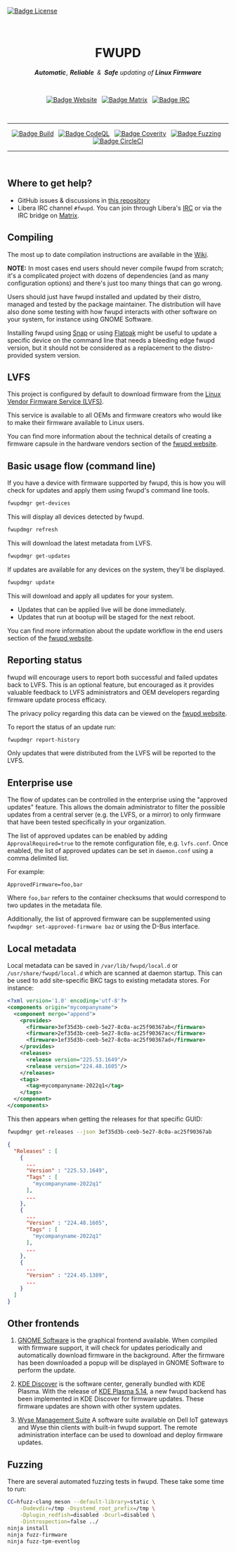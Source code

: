 
[![Badge License]][License]

<div align = center>

<br>
  
# FWUPD

***Automatic*** *, **Reliable** & **Safe** updating of* ***Linux Firmware***

<br>

[![Badge Website]][Website] 
[![Badge Matrix]][Matrix] 
[![Badge IRC]][IRC]

<br>

---

[![Badge Build]][Build Status] 
[![Badge CodeQL]][CodeQL] 
[![Badge Coverity]][Coverity] 
[![Badge Fuzzing]][Fuzzing] 
[![Badge CircleCI]][CircleCI]

---

<br>

</div>

## Where to get help?

- GitHub issues & discussions in [this repository][Repository]
- Libera IRC channel `#fwupd`.
  You can join through Libera's [IRC]
  or via the IRC bridge on [Matrix].

## Compiling

The most up to date compilation instructions are available in the [Wiki][Compiling].

**NOTE:** In most cases end users should never compile fwupd from scratch; it's a
complicated project with dozens of dependencies (and as many configuration options)
and there's just too many things that can go wrong.

Users should just have fwupd installed and updated by their distro, managed and
tested by the package maintainer.
The distribution will have also done some testing with how fwupd interacts with
other software on your system, for instance using GNOME Software.

Installing fwupd using [Snap]
or using [Flatpak] might be
useful to update a specific device on the command line that needs a bleeding
edge fwupd version, but it should not be considered as a replacement to the
distro-provided system version.

## LVFS

This project is configured by default to download firmware from the [Linux Vendor
Firmware Service (LVFS)][Website].

This service is available to all OEMs and firmware creators who would like to make
their firmware available to Linux users.

You can find more information about the technical details of creating a firmware
capsule in the hardware vendors section of the [fwupd website][Website].

## Basic usage flow (command line)

If you have a device with firmware supported by fwupd, this is how you will check
for updates and apply them using fwupd's command line tools.

```sh
fwupdmgr get-devices
```

This will display all devices detected by fwupd.

```sh
fwupdmgr refresh
```

This will download the latest metadata from LVFS.

```sh
fwupdmgr get-updates
```

If updates are available for any devices on the system, they'll be displayed.

```sh
fwupdmgr update
```

This will download and apply all updates for your system.

- Updates that can be applied live will be done immediately.
- Updates that run at bootup will be staged for the next reboot.

You can find more information about the update workflow in the end
users section of the [fwupd website][Website].

## Reporting status

fwupd will encourage users to report both successful and failed updates back
to LVFS.  This is an optional feature, but encouraged as it provides valuable
feedback to LVFS administrators and OEM developers regarding firmware update
process efficacy.

The privacy policy regarding this data can be viewed on the [fwupd website][Privacy].

To report the status of an update run:

```sh
fwupdmgr report-history
```

 Only updates that were distributed from the LVFS will be reported to the LVFS.

## Enterprise use

The flow of updates can be controlled in the enterprise using the
"approved updates" feature. This allows the domain administrator to filter
the possible updates from a central server (e.g. the LVFS, or a mirror)
to only firmware that have been tested specifically in your organization.

The list of approved updates can be enabled by adding `ApprovalRequired=true`
to the remote configuration file, e.g. `lvfs.conf`. Once enabled, the
list of approved updates can be set in `daemon.conf` using a comma delimited list.

For example:

```
ApprovedFirmware=foo,bar
```

Where `foo,bar` refers to the container checksums that would correspond
to two updates in the metadata file.

Additionally, the list of approved firmware can be supplemented using
`fwupdmgr set-approved-firmware baz` or using the D-Bus interface.

## Local metadata

Local metadata can be saved in `/var/lib/fwupd/local.d` or `/usr/share/fwupd/local.d`
which are scanned at daemon startup. This can be used to add site-specific BKC
tags to existing metadata stores. For instance:

```xml
<?xml version='1.0' encoding='utf-8'?>
<components origin="mycompanyname">
  <component merge="append">
    <provides>
      <firmware>3ef35d3b-ceeb-5e27-8c0a-ac25f90367ab</firmware>
      <firmware>2ef35d3b-ceeb-5e27-8c0a-ac25f90367ac</firmware>
      <firmware>1ef35d3b-ceeb-5e27-8c0a-ac25f90367ad</firmware>
    </provides>
    <releases>
      <release version="225.53.1649"/>
      <release version="224.48.1605"/>
    </releases>
    <tags>
      <tag>mycompanyname-2022q1</tag>
    </tags>
  </component>
</components>
```

This then appears when getting the releases for that specific GUID:

```sh
fwupdmgr get-releases --json 3ef35d3b-ceeb-5e27-8c0a-ac25f90367ab
```

```json
{
  "Releases" : [
    {
      ...
      "Version" : "225.53.1649",
      "Tags" : [
        "mycompanyname-2022q1"
      ],
      ...
    },
    {
      ...
      "Version" : "224.48.1605",
      "Tags" : [
        "mycompanyname-2022q1"
      ],
      ...
    },
    {
      ...
      "Version" : "224.45.1389",
      ...
    }
  ]
}
```

## Other frontends

1. [GNOME Software][Gnome] is the graphical
 frontend available. When compiled with firmware support, it will check for
 updates periodically and automatically download firmware in the background.
 After the firmware has been downloaded a popup will be displayed in GNOME
 Software to perform the update.

2. [KDE Discover][Discover] is the software center,
 generally bundled with KDE Plasma. With the release of
 [KDE Plasma 5.14][Plasma],
 a new fwupd backend has been implemented in KDE Discover for firmware updates.
 These firmware updates are shown with other system updates.

3. [Wyse Management Suite][Wyse]
 A software suite available on Dell IoT gateways and Wyse thin clients with built-in fwupd support.
 The remote administration interface can be used to download and deploy firmware
 updates.

## Fuzzing

There are several automated fuzzing tests in fwupd. These take some time to run:

```sh
CC=hfuzz-clang meson --default-library=static \
    -Dudevdir=/tmp -Dsystemd_root_prefix=/tmp \
    -Dplugin_redfish=disabled -Dcurl=disabled \
    -Dintrospection=false ../
ninja install
ninja fuzz-firmware
ninja fuzz-tpm-eventlog
```
    

<!----------------------------------------------------------------------------->

[Compiling]: https://github.com/fwupd/fwupd/wiki/Compilation
[Flatpak]: https://github.com/fwupd/fwupd/wiki/fwupd-flatpak
[Snap]: https://github.com/fwupd/fwupd/wiki/fwupd-snap

[Repository]: https://github.com/fwupd/fwupd
[Privacy]: https://fwupd.org/privacy
[Website]: https://fwupd.org/
[Matrix]: https://matrix.to/#/#fwupd:libera.chat
[IRC]: https://libera.chat/

[Discover]: https://userbase.kde.org/Discover
[Plasma]: https://www.kde.org/announcements/plasma-5.14.0.php
[Gnome]: https://wiki.gnome.org/Apps/Software
[Wyse]: https://www.dell.com/en-us/work/shop/wyse-endpoints-and-software/wyse-management-suite/spd/wyse-wms

[License]: COPYING

<!----------------------------------{ Badges }--------------------------------->

[Badge Build]: https://github.com/fwupd/fwupd/actions/workflows/main.yml/badge.svg
[Badge CodeQL]: https://github.com/fwupd/fwupd/actions/workflows/codeql-analysis.yml/badge.svg
[Badge Fuzzing]: https://oss-fuzz-build-logs.storage.googleapis.com/badges/fwupd.svg
[Badge CircleCI]: https://circleci.com/gh/fwupd/fwupd/tree/main.svg?style=svg
[Badge Coverity]: https://scan.coverity.com/projects/10744/badge.svg

[Badge License]: https://img.shields.io/badge/License-LGPL_v2.1-blue.svg?style=for-the-badge

[Badge Website]: https://img.shields.io/badge/Webstite-2c7be5?style=for-the-badge
[Badge Matrix]: https://img.shields.io/badge/Matrix-0dbd8b?style=for-the-badge
[Badge IRC]: https://img.shields.io/badge/IRC-Libera-ff55dd?style=for-the-badge

<!----------------------------------{ Status }--------------------------------->

[Build Status]: https://github.com/fwupd/fwupd/actions/workflows/main.yml
[CircleCI]: https://circleci.com/gh/fwupd/fwupd/tree/main
[Coverity]: https://scan.coverity.com/projects/10744
[Fuzzing]: https://bugs.chromium.org/p/oss-fuzz/issues/list?sort=-opened&can=1&q=proj:fwupd
[CodeQL]: https://github.com/fwupd/fwupd/actions/workflows/codeql-analysis.yml
